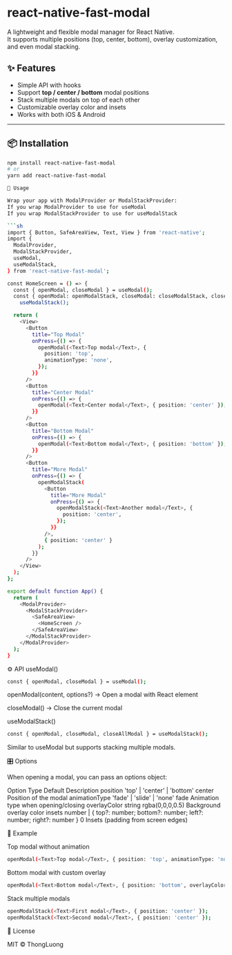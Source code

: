 # react-native-fast-modal

A lightweight and flexible modal manager for React Native.  
It supports multiple positions (top, center, bottom), overlay customization, and even modal stacking.

## ✨ Features
- Simple API with hooks
- Support **top / center / bottom** modal positions
- Stack multiple modals on top of each other
- Customizable overlay color and insets
- Works with both iOS & Android

---

## 📦 Installation

```bash
npm install react-native-fast-modal
# or
yarn add react-native-fast-modal

🚀 Usage

Wrap your app with ModalProvider or ModalStackProvider:
If you wrap ModalProvider to use for useModal
If you wrap ModalStackProvider to use for useModalStack

```sh
import { Button, SafeAreaView, Text, View } from 'react-native';
import {
  ModalProvider,
  ModalStackProvider,
  useModal,
  useModalStack,
} from 'react-native-fast-modal';

const HomeScreen = () => {
  const { openModal, closeModal } = useModal();
  const { openModal: openModalStack, closeModal: closeModalStack, closeAllModal } =
    useModalStack();

  return (
    <View>
      <Button
        title="Top Modal"
        onPress={() => {
          openModal(<Text>Top modal</Text>, {
            position: 'top',
            animationType: 'none',
          });
        }}
      />
      <Button
        title="Center Modal"
        onPress={() => {
          openModal(<Text>Center modal</Text>, { position: 'center' });
        }}
      />
      <Button
        title="Bottom Modal"
        onPress={() => {
          openModal(<Text>Bottom modal</Text>, { position: 'bottom' });
        }}
      />
      <Button
        title="More Modal"
        onPress={() => {
          openModalStack(
            <Button
              title="More Modal"
              onPress={() => {
                openModalStack(<Text>Another modal</Text>, {
                  position: 'center',
                });
              }}
            />,
            { position: 'center' }
          );
        }}
      />
    </View>
  );
};

export default function App() {
  return (
    <ModalProvider>
      <ModalStackProvider>
        <SafeAreaView>
          <HomeScreen />
        </SafeAreaView>
      </ModalStackProvider>
    </ModalProvider>
  );
}

```

⚙️ API
useModal()
```sh
const { openModal, closeModal } = useModal();
```
openModal(content, options?) → Open a modal with React element

closeModal() → Close the current modal

useModalStack()
```sh
const { openModal, closeModal, closeAllModal } = useModalStack();
```
Similar to useModal but supports stacking multiple modals.

🎛 Options

When opening a modal, you can pass an options object:

Option	Type	Default	Description
position	'top' | 'center' | 'bottom'	center	Position of the modal
animationType	'fade' | 'slide' | 'none'	fade	Animation type when opening/closing
overlayColor	string	rgba(0,0,0,0.5)	Background overlay color
insets	number | { top?: number; bottom?: number; left?: number; right?: number }	0	Insets (padding from screen edges)

📌 Example

Top modal without animation
```sh
openModal(<Text>Top modal</Text>, { position: 'top', animationType: 'none' });
```

Bottom modal with custom overlay
```sh
openModal(<Text>Bottom modal</Text>, { position: 'bottom', overlayColor: 'rgba(255,0,0,0.3)' });
```

Stack multiple modals
```sh
openModalStack(<Text>First modal</Text>, { position: 'center' });
openModalStack(<Text>Second modal</Text>, { position: 'center' });
```

📝 License

MIT © ThongLuong